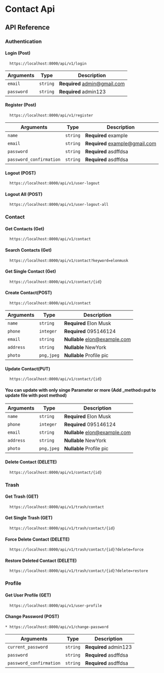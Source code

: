 
# Contact Api


## API Reference

### Authentication

#### Login (Post)

```http
  https://localhost:8000/api/v1/login
```

| Arguments | Type     | Description                |
|--------- |-------- |-------------------------- |
| `email` | `string` | **Required** admin@gmail.com |
| `password` | `string` | **Required** admin123 |


#### Register (Post)

```http
  https://localhost:8000/api/v1/register
```

| Arguments | Type     | Description                |
|--------- |-------- |-------------------------- |
| `name` | `string` | **Required** example |
| `email` | `string` | **Required** example@gmail.com |
| `password` | `string` | **Required** asdffdsa |
| `password_confirmation` | `string` | **Required** asdffdsa |


#### Logout (POST)

```http
  https://localhost:8000/api/v1/user-logout
```

#### Logout All (POST)

```http
  https://localhost:8000/api/v1/user-logout-all
```


### Contact

#### Get Contacts (Get)

```http
  https://localhost:8000/api/v1/contact
```


#### Search Contacts (Get)

```http
  https://localhost:8000/api/v1/contact?keyword=elonmusk
```


#### Get Single Contact (Get)

```http
  https://localhost:8000/api/v1/contact/{id}
```

#### Create Contact(POST)

```http
  https://localhost:8000/api/v1/contact
```

| Arguments | Type     | Description                |
|--------- |-------- |-------------------------- |
| `name` | `string` | **Required** Elon Musk |
| `phone` | `integer` | **Required** 095146124 |
| `email` | `string` | **Nullable** elon@example.com |
| `address` | `string` | **Nullable** NewYork |
| `photo` | `png,jpeg` | **Nullable** Profile pic |

#### Update Contact(PUT)

```http
  https://localhost:8000/api/v1/contact/{id}
```
  #### You can update with only singe Parameter or more (Add _method=put to update file with post method)

| Arguments | Type     | Description                |
|--------- |-------- |-------------------------- |
| `name` | `string` | **Required** Elon Musk |
| `phone` | `integer` | **Required** 095146124 |
| `email` | `string` | **Nullable** elon@example.com |
| `address` | `string` | **Nullable** NewYork |
| `photo` | `png,jpeg` | **Nullable** Profile pic |

#### Delete Contact (DELETE)

```http
  https://localhost:8000/api/v1/contact/{id}
```

### Trash 

#### Get Trash (GET)

```http
  https://localhost:8000/api/v1/trash/contact
```

#### Get Single Trash (GET)

```http
  https://localhost:8000/api/v1/trash/contact/{id}
```

#### Force Delete Contact (DELETE)

```http
  https://localhost:8000/api/v1/trash/contact/{id}?delete=force
```

#### Restore Deleted Contact (DELETE)

```http
  https://localhost:8000/api/v1/trash/contact/{id}?delete=restore
```

### Profile

#### Get User Profile (GET)

```http
  https://localhost:8000/api/v1/user-profile
```

#### Change Password (POST)

    * https://localhost:8000/api/v1/change-password

| Arguments | Type     | Description                |
|---------- |----------|----------------------------|
| `current_password` | `string` | **Required** admin123 |
| `password` | `string` | **Required** asdffdsa |
| `password_confirmation` | `string` | **Required** asdffdsa |







